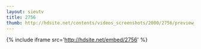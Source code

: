 ```yaml
---
layout: sieutv
title: 2756
thumb: http://hdsite.net/contents/videos_screenshots/2000/2756/preview_360p.mp4.jpg
---
```

{% include iframe src='http://hdsite.net/embed/2756' %}
 

